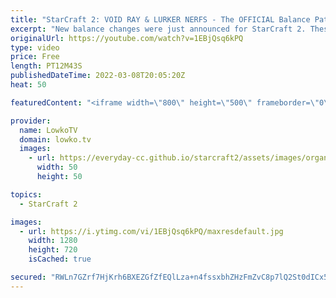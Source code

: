 ```yaml
---
title: "StarCraft 2: VOID RAY & LURKER NERFS - The OFFICIAL Balance Patch!"
excerpt: "New balance changes were just announced for StarCraft 2. These are my very first impressions of the patch. This patch includes changes to the Shield Battery, Dark Templar, Void Ray, Queen, Widow Mine, Lurker and Nydus Worm.  Link to the patch notes: https://news.blizzard.com/en-us/starcraft2/23774006/starctaft-ii-5-0-9-ptr-patch-notes"
originalUrl: https://youtube.com/watch?v=1EBjQsq6kPQ
type: video
price: Free
length: PT12M43S
publishedDateTime: 2022-03-08T20:05:20Z
heat: 50

featuredContent: "<iframe width=\"800\" height=\"500\" frameborder=\"0\" src=\"https://www.youtube.com/embed/1EBjQsq6kPQ\" allow=\"accelerometer; autoplay; encrypted-media; gyroscope; picture-in-picture\" allowfullscreen></iframe>"

provider:
  name: LowkoTV
  domain: lowko.tv
  images:
    - url: https://everyday-cc.github.io/starcraft2/assets/images/organizations/lowko.tv-50x50.jpg
      width: 50
      height: 50

topics:
  - StarCraft 2

images:
  - url: https://i.ytimg.com/vi/1EBjQsq6kPQ/maxresdefault.jpg
    width: 1280
    height: 720
    isCached: true

secured: "RWLn7GZrf7HjKrh6BXEZGfZfEQlLza+n4fssxbhZHzFmZvC8p7lQ2St0dICx5Fbh3x0JjB1pFxx8UlvIiyKqDhaADGsrJS4SwALNf80aU8oYFVhTiCef0+pScNRUZk15TSmoqcDRVf+OPdci+trbFa8Xg5ijqNtx2+8pc1/Le3eW8AdzJYuQqywts0Vn3jDw9yVoEpDUa6hJk26l5BoBOEeI9qe1A0nMzPfDDJOFBJicAoRo4wa4jLTwW+mO+yZpKzHFOfDxzzkxSq3MhyC5x+JJo9k72+x8OP3DVv0G4gASSQqjDAsKvkgLciab+DGuNY0+i8JsY4pImATLNw8v4uXXgVwigY/IR17oaqBLQBnf1ho2aGOZ0I6yjOqjc+T+1MfRDE8fpH1qsJADlLLRxY30kGiWpXgR3t43+Cxe3mo=;VytYcYSAbpzvB4ZS36BecA=="
---
```


